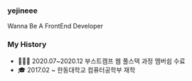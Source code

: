 ### yejineee

Wanna Be A FrontEnd Developer 

### My History
- 👩🏻‍💻 2020.07~2020.12 부스트캠프 웹 풀스택 과정 멤버쉽 수료
- 🎓 2017.02 ~ 한동대학교 컴퓨터공학부 재학
